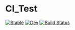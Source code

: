 # CI_Test

[![Stable](https://img.shields.io/badge/docs-stable-blue.svg)](https://EdwardStables.github.io/CI_Test.jl/stable)
[![Dev](https://img.shields.io/badge/docs-dev-blue.svg)](https://EdwardStables.github.io/CI_Test.jl/dev)
[![Build Status](https://travis-ci.com/EdwardStables/CI_Test.jl.svg?branch=master)](https://travis-ci.com/EdwardStables/CI_Test.jl)
